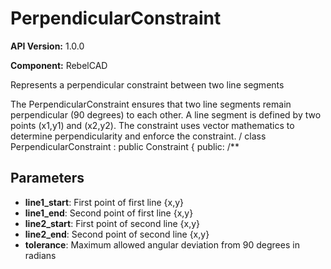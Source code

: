 # PerpendicularConstraint

**API Version:** 1.0.0

**Component:** RebelCAD

Represents a perpendicular constraint between two line segments

The PerpendicularConstraint ensures that two line segments remain perpendicular 
(90 degrees) to each other. A line segment is defined by two points (x1,y1) and 
(x2,y2). The constraint uses vector mathematics to determine perpendicularity 
and enforce the constraint.
/
class PerpendicularConstraint : public Constraint {
public:
    /**

## Parameters

- **line1_start**: First point of first line {x,y}
- **line1_end**: Second point of first line {x,y}
- **line2_start**: First point of second line {x,y}
- **line2_end**: Second point of second line {x,y}
- **tolerance**: Maximum allowed angular deviation from 90 degrees in radians

